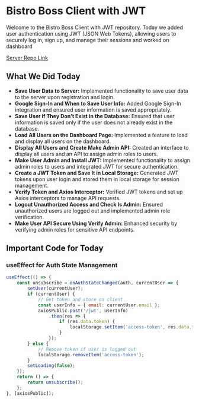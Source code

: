 # Bistro Boss Client with JWT

Welcome to the Bistro Boss Client with JWT repository. Today we added user authentication using JWT (JSON Web Tokens), allowing users to securely log in, sign up, and manage their sessions and worked on dashboard

[Server Repo Link](https://github.com/ProgrammingHero1/bistro-boss-server-with-jwt-part_5)



## What We Did Today

- **Save User Data to Server:** Implemented functionality to save user data to the server upon registration and login.
- **Google Sign-In and When to Save User Info:** Added Google Sign-In integration and ensured user information is saved appropriately.
- **Save User if They Don’t Exist in the Database:** Ensured that user information is saved only if the user does not already exist in the database.
- **Load All Users on the Dashboard Page:** Implemented a feature to load and display all users on the dashboard.
- **Display All Users and Create Make Admin API:** Created an interface to display all users and an API to assign admin roles to users.
- **Make User Admin and Install JWT:** Implemented functionality to assign admin roles to users and integrated JWT for secure authentication.
- **Create a JWT Token and Save It in Local Storage:** Generated JWT tokens upon user login and stored them in local storage for session management.
- **Verify Token and Axios Interceptor:** Verified JWT tokens and set up Axios interceptors to manage API requests.
- **Logout Unauthorized Access and Check Is Admin:** Ensured unauthorized users are logged out and implemented admin role verification.
- **Make User API Secure Using Verify Admin:** Enhanced security by verifying admin roles for sensitive API endpoints.

## Important Code for Today

### useEffect for Auth State Management
```js
useEffect(() => {
    const unsubscribe = onAuthStateChanged(auth, currentUser => {
        setUser(currentUser);
        if (currentUser) {
            // Get token and store on client
            const userInfo = { email: currentUser.email };
            axiosPublic.post('/jwt', userInfo)
                .then(res => {
                    if (res.data.token) {
                        localStorage.setItem('access-token', res.data.token);
                    }
                });
        } else {
            // Remove token if user is logged out
            localStorage.removeItem('access-token');
        }
        setLoading(false);
    });
    return () => {
        return unsubscribe();
    };
}, [axiosPublic]);

```
